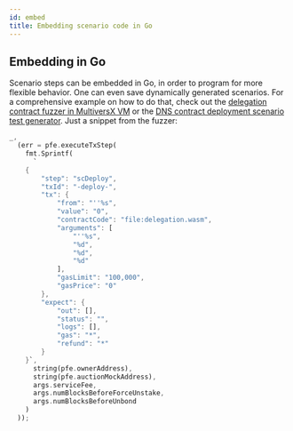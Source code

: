 ```yaml
---
id: embed
title: Embedding scenario code in Go
---
```


[comment]: # (mx-context-auto)

## **Embedding in Go**

Scenario steps can be embedded in Go, in order to program for more flexible behavior. One can even save dynamically generated scenarios. For a comprehensive example on how to do that, check out the [delegation contract fuzzer in MultiversX VM](https://github.com/multiversx/mx-chain-vm-go/tree/master/fuzz/delegation) or the [DNS contract deployment scenario test generator](https://github.com/multiversx/mx-chain-vm-go/tree/master/cmd/testgen/dns). Just a snippet from the fuzzer:

```rust
_,
  (err = pfe.executeTxStep(
    fmt.Sprintf(
      `
	{
		"step": "scDeploy",
		"txId": "-deploy-",
		"tx": {
			"from": "''%s",
			"value": "0",
			"contractCode": "file:delegation.wasm",
			"arguments": [
				"''%s",
				"%d",
				"%d",
				"%d"
			],
			"gasLimit": "100,000",
			"gasPrice": "0"
		},
		"expect": {
			"out": [],
			"status": "",
			"logs": [],
			"gas": "*",
			"refund": "*"
		}
	}`,
      string(pfe.ownerAddress),
      string(pfe.auctionMockAddress),
      args.serviceFee,
      args.numBlocksBeforeForceUnstake,
      args.numBlocksBeforeUnbond
    )
  ));
```
